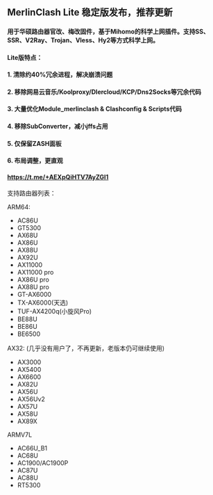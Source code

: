 ## MerlinClash Lite 稳定版发布，推荐更新


#### 用于华硕路由器官改、梅改固件，基于Mihomo的科学上网插件。支持SS、SSR、V2Ray、Trojan、Vless、Hy2等方式科学上网。

#### Lite版特点：
#### 1. 清除约40%冗余进程，解决崩溃问题
#### 2. 移除网易云音乐/Koolproxy/Dlercloud/KCP/Dns2Socks等冗余代码
#### 3. 大量优化Module_merlinclash & Clashconfig & Scripts代码
#### 4. 移除SubConverter，减小jffs占用
#### 5. 仅保留ZASH面板
#### 6. 布局调整，更直观


#### https://t.me/+AEXpQiHTV7AyZGI1



支持路由器列表：

ARM64:
- AC86U
- GT5300
- AX68U
- AX86U
- AX88U
- AX92U
- AX11000
- AX11000 pro
- AX86U pro
- AX88U pro
- GT-AX6000
- TX-AX6000(天选)
- TUF-AX4200q(小旋风Pro)
- BE88U
- BE86U
- BE6500

AX32: (几乎没有用户了，不再更新，老版本仍可继续使用)
- AX3000
- AX5400
- AX6600
- AX82U
- AX56U
- AX56Uv2
- AX57U
- AX58U
- AX89X

ARMV7L
- AC66U_B1
- AC68U
- AC1900/AC1900P
- AC87U
- AC88U
- RT5300
